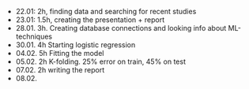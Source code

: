 - 22.01: 2h, finding data and searching for recent studies
- 23.01: 1.5h, creating the presentation + report
- 28.01. 3h. Creating database connections and looking info about ML-techniques
- 30.01. 4h Starting logistic regression
- 04.02. 5h Fitting the model
- 05.02. 2h K-folding. 25% error on train, 45% on test
- 07.02. 2h writing the report
- 08.02. 

